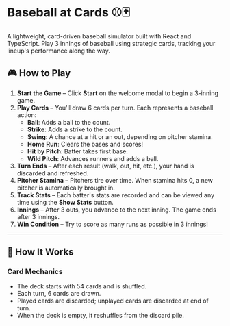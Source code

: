 # Baseball at Cards ⚾🃏

A lightweight, card-driven baseball simulator built with React and TypeScript. Play 3 innings of baseball using strategic cards, tracking your lineup's performance along the way.

## 🎮 How to Play

1. **Start the Game** – Click **Start** on the welcome modal to begin a 3-inning game.
2. **Play Cards** – You'll draw 6 cards per turn. Each represents a baseball action:
   - **Ball**: Adds a ball to the count.
   - **Strike**: Adds a strike to the count.
   - **Swing**: A chance at a hit or an out, depending on pitcher stamina.
   - **Home Run**: Clears the bases and scores!
   - **Hit by Pitch**: Batter takes first base.
   - **Wild Pitch**: Advances runners and adds a ball.
3. **Turn Ends** – After each result (walk, out, hit, etc.), your hand is discarded and refreshed.
4. **Pitcher Stamina** – Pitchers tire over time. When stamina hits 0, a new pitcher is automatically brought in.
5. **Track Stats** – Each batter's stats are recorded and can be viewed any time using the **Show Stats** button.
6. **Innings** – After 3 outs, you advance to the next inning. The game ends after 3 innings.
7. **Win Condition** – Try to score as many runs as possible in 3 innings!

---

## 🧠 How It Works

### Card Mechanics
- The deck starts with 54 cards and is shuffled.
- Each turn, 6 cards are drawn.
- Played cards are discarded; unplayed cards are discarded at end of turn.
- When the deck is empty, it reshuffles from the discard pile.

